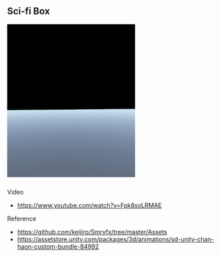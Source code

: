 ## Sci-fi Box

<img src="README.assets/sci-fi%20box%20fade-1607417929487.gif" alt="sci-fi box fade" style="zoom: 67%;" />

### 

Video

* https://www.youtube.com/watch?v=Fpk8soLRMAE

Reference
* https://github.com/keijiro/Smrvfx/tree/master/Assets
* https://assetstore.unity.com/packages/3d/animations/sd-unity-chan-haon-custom-bundle-84992
